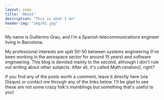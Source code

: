 ```yaml
---
layout: page
title: "About"
description: "This is what I do"
header-img: "img/01.jpg"
---
```


My name is Guillermo Grau, and I'm a Spanish telecommunications engineer living in Barcelona.

My professional interests are split 50-50 between systems engineering (I've been working in the aerospace sector for around 15 years) and software engineering. This blog is devoted mainly to the second, although I don't rule out writing about other subjects. After all, it's called *Math.random()*, right?

If you find any of the posts worth a comment, leave it directly here (via Disqus) or contact me through any of the links below. I'll be glad to see these are not some crazy folk's mumblings but something that's useful to you!
